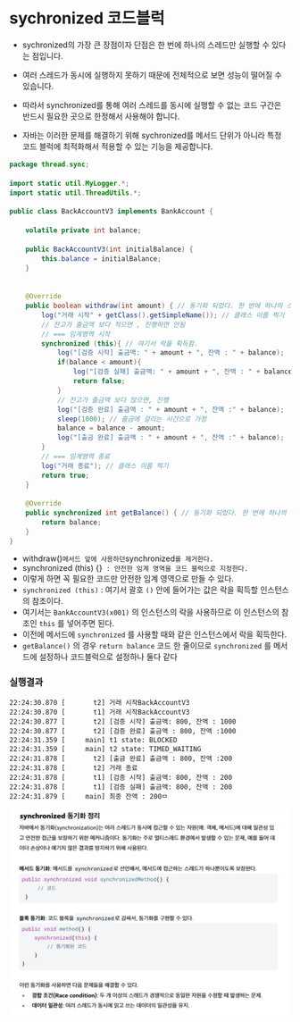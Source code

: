 # sychronized 코드블럭

- sychronized의 가장 큰 장점이자 단점은 한 번에 하나의 스레드만 실행할 수 있다는 점입니다.
- 여러 스레드가 동시에 실행하지 못하기 때문에 전체적으로 보면 성능이 떨어질 수 있습니다.

- 따라서 synchronized를 통해 여러 스레드를 동시에 실행할 수 없는 코드 구간은 반드시 필요한 곳으로 한정해서 사용해야 합니다.
- 자바는 이러한 문제를 해결하기 위해 sychronized를 메서드 단위가 아니라 특정 코드 블럭에 최적화해서 적용할 수 있는 기능을 제공합니다.

```  java
package thread.sync;

import static util.MyLogger.*;
import static util.ThreadUtils.*;

public class BackAccountV3 implements BankAccount {

	volatile private int balance;

	public BackAccountV3(int initialBalance) {
		this.balance = initialBalance;
	}


	@Override
	public boolean withdraw(int amount) { // 동기화 되었다. 한 번에 하나의 스레드만 실행할 수있습니다.
		log("거래 시작" + getClass().getSimpleName()); // 클래스 이름 찍기
		// 잔고가 출금액 보다 적으면 , 진행하면 안됨
		// === 임계영역 시작
		synchronized (this){ // 여기서 락을 획득함.
			log("[검증 시작] 출금액: " + amount + ", 잔액 : " + balance);
			if(balance < amount){
				log("[검증 실패] 출금액: " + amount + ", 잔액 : " + balance);
				return false;
			}
			// 잔고가 출금액 보다 많으면, 진행
			log("[검증 완료] 출금액 : " + amount + ", 잔액 :" + balance);
			sleep(1000); // 출금에 걸리는 시간으로 가정
			balance = balance - amount;
			log("[출금 완료] 출금액 : " + amount + ", 잔액 :" + balance);
		}
		// === 임계영역 종료
		log("거래 종료"); // 클래스 이름 찍기
		return true;
	}

	@Override
	public synchronized int getBalance() { // 동기화 되었다. 한 번에 하나의 스레드만 실행할 수있습니다.
		return balance;
	}
}
```

- withdraw()` 메서드 앞에 사용하던 `synchronized` 를 제거한다.
  `
- synchronized (this) {}` : 안전한 임계 영역을 코드 블럭으로 지정한다.` 
- 이렇게 하면 꼭 필요한 코드만 안전한 임계 영역으로 만들 수 있다.
- `synchronized (this)` : 여기서 괄호 `()` 안에 들어가는 값은 락을 획득할 인스턴스의 참조이다.
- 여기서는 `BankAccountV3(x001)` 의 인스턴스의 락을 사용하므로 이 인스턴스의 참조인 `this` 를 넣어주면 된다.
- 이전에 메서드에 `synchronized` 를 사용할 때와 같은 인스턴스에서 락을 획득한다.
- `getBalance()` 의 경우 `return balance` 코드 한 줄이므로 `synchronized` 를 메서드에 설정하나 코드블럭으로 설정하나 둘다 같다



### 실행결과

```
22:24:30.870 [       t2] 거래 시작BackAccountV3
22:24:30.870 [       t1] 거래 시작BackAccountV3
22:24:30.877 [       t2] [검증 시작] 출금액: 800, 잔액 : 1000
22:24:30.877 [       t2] [검증 완료] 출금액 : 800, 잔액 :1000
22:24:31.359 [     main] t1 state: BLOCKED
22:24:31.359 [     main] t2 state: TIMED_WAITING
22:24:31.878 [       t2] [출금 완료] 출금액 : 800, 잔액 :200
22:24:31.878 [       t2] 거래 종료
22:24:31.878 [       t1] [검증 시작] 출금액: 800, 잔액 : 200
22:24:31.878 [       t1] [검증 실패] 출금액: 800, 잔액 : 200
22:24:31.879 [     main] 최종 잔액 : 200ㅁ
```



![image-20250105222458253](https://raw.githubusercontent.com/CUCU7103/save-image-repo/main/image/image-20250105222458253.png)



